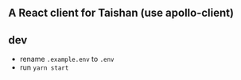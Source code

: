 ## A React client for Taishan  (use apollo-client)

## dev

- rename `.example.env` to `.env`
- run `yarn start`

